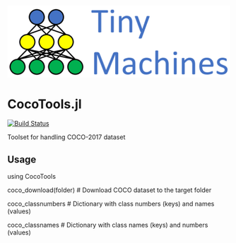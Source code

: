 ![alt text](https://github.com/cirobr/TinyMachines.jl/blob/main/images/logo-name-tm.png?raw=true)

# CocoTools.jl

[![Build Status](https://github.com/cirobr/CocoTools.jl/actions/workflows/CI.yml/badge.svg?branch=main)](https://github.com/cirobr/CocoTools.jl/actions/workflows/CI.yml?query=branch%3Amain)

Toolset for handling COCO-2017 dataset


## Usage
using CocoTools

coco_download(folder) # Download COCO dataset to the target folder

coco_classnumbers     # Dictionary with class numbers (keys) and names (values)

coco_classnames       # Dictionary with class names (keys) and numbers (values)
